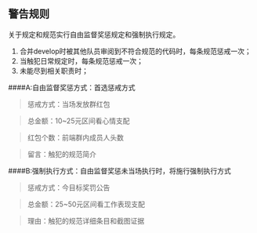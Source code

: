 ## 警告规则

关于规定和规范实行自由监督奖惩规定和强制执行规定。

1. 合并develop时被其他队员审阅到不符合规范的代码时，每条规范惩戒一次；
2. 当触犯日常规定时，每条规范惩戒一次；
3. 未能尽到相关职责时；

####A:自由监督奖惩方式：首选惩戒方式

> 惩戒方式：当场发放群红包

> 总金额：10~25元区间看心情支配

> 红包个数：前端群内成员人头数

> 留言：触犯的规范简介


####B:强制执行方式：自由监督奖惩未当场执行时，将施行强制执行方式

> 惩戒方式：今目标奖罚公告

> 总金额：25~50元区间看工作表现支配

> 理由：触犯的规范详细条目和截图证据
